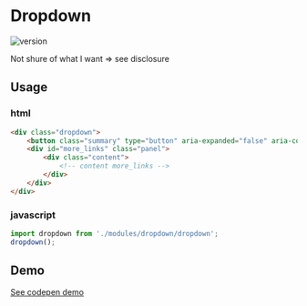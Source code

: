 
# Dropdown

![version](https://img.shields.io/github/manifest-json/v/Natjo/dropdown)

Not shure of what I want => see disclosure

## Usage

### html
```html
<div class="dropdown">
	<button class="summary" type="button" aria-expanded="false" aria-controls="more_links">More links</button>
	<div id="more_links" class="panel">
		<div class="content">
			<!-- content more_links -->
		</div>
	</div>
</div>
```
### javascript
```javascript
import dropdown from './modules/dropdown/dropdown';
dropdown();
```

## Demo
[See codepen demo](https://codepen.io/natjo/pen/ZZrBMg?editors=0011)
